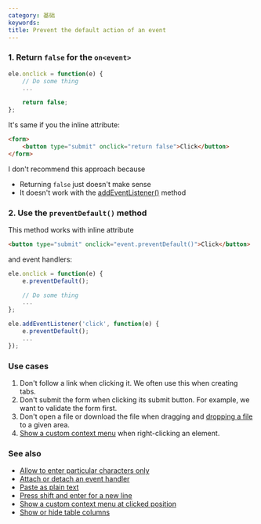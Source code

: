```yaml
---
category: 基础
keywords:
title: Prevent the default action of an event
---
```


### 1. Return `false` for the `on<event>`

```js
ele.onclick = function(e) {
    // Do some thing
    ...

    return false;
};
```

It's same if you the inline attribute:

```html
<form>
    <button type="submit" onclick="return false">Click</button>
</form>
```

I don't recommend this approach because

-   Returning `false` just doesn't make sense
-   It doesn't work with the [addEventListener()](/attach-or-detach-an-event-handler) method

### 2. Use the `preventDefault()` method

This method works with inline attribute

```html
<button type="submit" onclick="event.preventDefault()">Click</button>
```

and event handlers:

```js
ele.onclick = function(e) {
    e.preventDefault();

    // Do some thing
    ...
};

ele.addEventListener('click', function(e) {
    e.preventDefault();
    ...
});
```

### Use cases

1. Don't follow a link when clicking it. We often use this when creating tabs.
2. Don't submit the form when clicking its submit button. For example, we want to validate the form first.
3. Don't open a file or download the file when dragging and [dropping a file](/highlight-an-element-when-dragging-a-file-over-it) to a given area.
4. [Show a custom context menu](/show-a-custom-context-menu-at-clicked-position) when right-clicking an element.

### See also

-   [Allow to enter particular characters only](/allow-to-enter-particular-characters-only)
-   [Attach or detach an event handler](/attach-or-detach-an-event-handler)
-   [Paste as plain text](/paste-as-plain-text)
-   [Press shift and enter for a new line](/press-shift-and-enter-for-a-new-line)
-   [Show a custom context menu at clicked position](/show-a-custom-context-menu-at-clicked-position)
-   [Show or hide table columns](/show-or-hide-table-columns)
